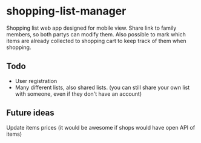 # shopping-list-manager

Shopping list web app designed for mobile view. Share link to family members, so both partys can modify them. Also possible to mark which items are already collected to shopping cart to keep track of them when shopping.

## Todo

- User registration
- Many different lists, also shared lists. (you can still share your own list with someone, even if they don't have an account)

## Future ideas

Update items prices (it would be awesome if shops would have open API of items)

